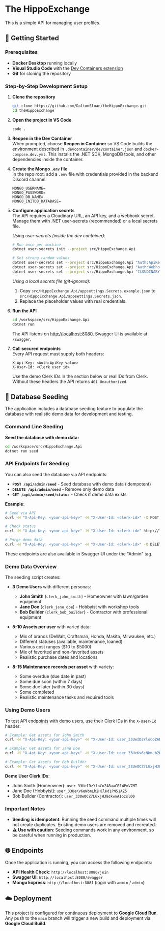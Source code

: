 # The HippoExchange

This is a simple API for managing user profiles.

## 🚀 Getting Started

### Prerequisites

- **Docker Desktop** running locally
- **Visual Studio Code** with the [Dev Containers extension](https://marketplace.visualstudio.com/items?itemName=ms-vscode-remote.remote-containers)
- **Git** for cloning the repository

### Step-by-Step Development Setup

1. **Clone the repository**

   ```bash
   git clone https://github.com/DaltonSloan/theHippoExchange.git
   cd theHippoExchange
   ```

2. **Open the project in VS Code**

   ```bash
   code .
   ```

3. **Reopen in the Dev Container**  
   When prompted, choose **Reopen in Container** so VS Code builds the environment described in `.devcontainer/devcontainer.json` and `docker-compose.dev.yml`. This installs the .NET SDK, MongoDB tools, and other dependencies inside the container.

4. **Create the Mongo `.env` file**  
   In the repo root, add a `.env` file with credentials provided in the backend Discord channel:

   ```env
   MONGO_USERNAME=
   MONGO_PASSWORD=
   MONGO_DB_NAME=
   MONGO_INITDB_DATABASE=
   ```

5. **Configure application secrets**  
   The API requires a Cloudinary URL, an API key, and a webhook secret. Manage them with .NET user-secrets (recommended) or a local secrets file.

   _Using user-secrets (inside the dev container):_

   ```bash
   # Run once per machine
   dotnet user-secrets init --project src/HippoExchange.Api

   # Set strong random values
   dotnet user-secrets set --project src/HippoExchange.Api "Auth:ApiKey" "<your-api-key>"
   dotnet user-secrets set --project src/HippoExchange.Api "Auth:WebhookSecret" "<your-webhook-secret>"
   dotnet user-secrets set --project src/HippoExchange.Api "CLOUDINARY_URL" "cloudinary://<api_key>:<api_secret>@<cloud_name>"
   ```

   _Using a local secrets file (git-ignored):_

   1. Copy `src/HippoExchange.Api/appsettings.Secrets.example.json` to `src/HippoExchange.Api/appsettings.Secrets.json`.
   2. Replace the placeholder values with real credentials.

6. **Run the API**

   ```bash
   cd /workspace/src/HippoExchange.Api
   dotnet run
   ```

   The API listens on <http://localhost:8080>. Swagger UI is available at `/swagger`.

7. **Call secured endpoints**  
   Every API request must supply both headers:

   ```text
   X-Api-Key: <Auth:ApiKey value>
   X-User-Id: <Clerk user id>
   ```

   Use the demo Clerk IDs in the section below or real IDs from Clerk. Without these headers the API returns `401 Unauthorized`.

## 🌱 Database Seeding

The application includes a database seeding feature to populate the database with realistic demo data for development and testing.

### Command Line Seeding

**Seed the database with demo data:**
```bash
cd /workspace/src/HippoExchange.Api
dotnet run seed
```

### API Endpoints for Seeding

You can also seed the database via API endpoints:

- **`POST /api/admin/seed`** - Seed database with demo data (idempotent)
- **`DELETE /api/admin/seed`** - Remove only demo data
- **`GET /api/admin/seed/status`** - Check if demo data exists

**Example:**
```bash
# Seed via API
curl -H "X-Api-Key: <your-api-key>" -H "X-User-Id: <clerk-id>" -X POST http://localhost:8080/api/admin/seed

# Check status
curl -H "X-Api-Key: <your-api-key>" -H "X-User-Id: <clerk-id>" http://localhost:8080/api/admin/seed/status

# Purge demo data
curl -H "X-Api-Key: <your-api-key>" -H "X-User-Id: <clerk-id>" -X DELETE http://localhost:8080/api/admin/seed
```

These endpoints are also available in Swagger UI under the "Admin" tag.

### Demo Data Overview

The seeding script creates:

- **3 Demo Users** with different personas:
  - **John Smith** (`clerk_john_smith`) - Homeowner with lawn/garden equipment
  - **Jane Doe** (`clerk_jane_doe`) - Hobbyist with workshop tools
  - **Bob Builder** (`clerk_bob_builder`) - Contractor with professional equipment

- **5-10 Assets per user** with varied data:
  - Mix of brands (DeWalt, Craftsman, Honda, Makita, Milwaukee, etc.)
  - Different statuses (available, maintenance, loaned)
  - Various cost ranges ($10 to $5000)
  - Mix of favorited and non-favorited assets
  - Realistic purchase dates and locations

- **8-15 Maintenance records per asset** with variety:
  - Some overdue (due date in past)
  - Some due soon (within 7 days)
  - Some due later (within 30 days)
  - Some completed
  - Realistic maintenance tasks and required tools

### Using Demo Users

To test API endpoints with demo users, use their Clerk IDs in the `X-User-Id` header:

```bash
# Example: Get assets for John Smith
curl -H "X-Api-Key: <your-api-key>" -H "X-User-Id: user_33UeIDzYloCoZABaaCR1WPmV7MT" http://localhost:8080/api/assets

# Example: Get assets for Jane Doe
curl -H "X-Api-Key: <your-api-key>" -H "X-User-Id: user_33UeKv6eNbmLb2HClHd1PN51AZ5" http://localhost:8080/api/assets

# Example: Get assets for Bob Builder
curl -H "X-Api-Key: <your-api-key>" -H "X-User-Id: user_33UeOCZ7LGxjHJ8dkwnAIozslO0" http://localhost:8080/api/assets
```

**Demo User Clerk IDs:**
- John Smith (Homeowner): `user_33UeIDzYloCoZABaaCR1WPmV7MT`
- Jane Doe (Hobbyist): `user_33UeKv6eNbmLb2HClHd1PN51AZ5`
- Bob Builder (Contractor): `user_33UeOCZ7LGxjHJ8dkwnAIozslO0`

### Important Notes

- **Seeding is idempotent**: Running the seed command multiple times will not create duplicates. Existing demo users are removed and recreated.
- **⚠️ Use with caution**: Seeding commands work in any environment, so be careful when running in production.

## 🌐 Endpoints

Once the application is running, you can access the following endpoints:

- **API Health Check**: `http://localhost:8080/join`
- **Swagger UI**: `http://localhost:8080/swagger`
- **Mongo Express**: `http://localhost:8081` (login with `admin` / `admin`)

## ☁️ Deployment

This project is configured for continuous deployment to **Google Cloud Run**. Any push to the `main` branch will trigger a new build and deployment via **Google Cloud Build**.
